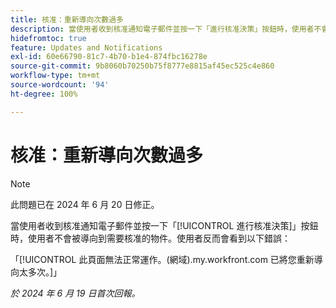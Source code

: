 ```yaml
---
title: 核准：重新導向次數過多
description: 當使用者收到核准通知電子郵件並按一下「進行核准決策」按鈕時，使用者不會被導向到需要核准的物件。使用者反而會看到錯誤。
hidefromtoc: true
feature: Updates and Notifications
exl-id: 60e66790-81c7-4b70-b1e4-874fbc16278e
source-git-commit: 9b8060b70250b75f8777e8815af45ec525c4e860
workflow-type: tm+mt
source-wordcount: '94'
ht-degree: 100%

---
```


# 核准：重新導向次數過多

>[!NOTE]
>
>此問題已在 2024 年 6 月 20 日修正。

當使用者收到核准通知電子郵件並按一下「[!UICONTROL 進行核准決策]」按鈕時，使用者不會被導向到需要核准的物件。使用者反而會看到以下錯誤：

「[!UICONTROL 此頁面無法正常運作。(網域).my.workfront.com 已將您重新導向太多次。]」

_於 2024 年 6 月 19 日首次回報。_
